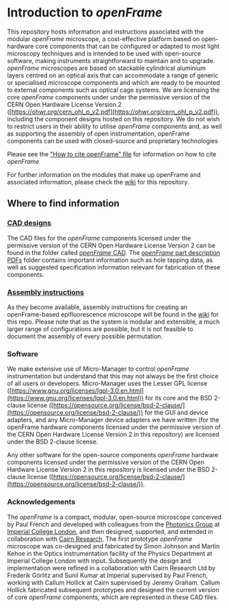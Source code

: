 # Introduction to _openFrame_

This repository hosts information and instructions associated with the modular _openFrame_ microscope, a cost-effective platform based on open-hardware core components that can be configured or adapted to most light microscopy techniques and is intended to be used with open-source software, making instruments straightforward to maintain and to upgrade. _openFrame_ microscopes are based on stackable cylindrical aluminium layers centred on an optical axis that can accommodate a range of generic or specialised microscope components and which are ready to be mounted to external components such as optical cage systems. 
We are licensing the core _openFrame_ components under under the permissive version of the CERN Open Hardware License Version 2 ([https://ohwr.org/cern_ohl_p_v2.pdf](https://ohwr.org/cern_ohl_p_v2.pdf)), including the component designs hosted on this repository. We do not wish to restrict users in their ability to utilise _openFrame_ components and, as well as supporting the assembly of open instrumentation, openFrame components can be used with closed-source and proprietary technologies

Please see the ["How to cite openFrame" file](https://github.com/ImperialCollegeLondon/openFrame/blob/main/HOW%20TO%20CITE%20OPENFRAME.md) for information on how to cite _openFrame_

For further information on the modules that make up openFrame and associated information, please check the [wiki](https://github.com/ImperialCollegeLondon/openFrame/wiki) for this repository. 

## Where to find information

### [CAD designs](https://github.com/ImperialCollegeLondon/openFrame/tree/main/openFrame%20CAD)
The CAD files for the _openFrame_ components licensed under the permissive version of the CERN Open Hardware License Version 2 can be found in the folder called [_openFrame_ CAD](https://github.com/ImperialCollegeLondon/openFrame/tree/main/openFrame%20CAD). The [_openFrame_ part description PDFs](https://github.com/ImperialCollegeLondon/openFrame/tree/main/openFrame%20part%20description%20PDFs) folder contains important information such as hole tapping data, as well as suggested specification information relevant for fabrication of these components. 

### [Assembly instructions](https://github.com/ImperialCollegeLondon/openFrame/wiki)
As they become available, assembly instructions for creating an openFrame-based epifluorescence microscope will be found in the [wiki](https://github.com/ImperialCollegeLondon/openFrame/wiki) for this repo. Please note that as the system is modular and extensible, a much larger range of configurations are possible, but it is not feasible to document the assembly of every possible permutation. 

### Software
We make extensive use of Micro-Manager to control _openFrame_ instrumentation but understand that this may not always be the first choice of all users or developers. Micro-Manager uses the Lesser GPL license ([https://www.gnu.org/licenses/lgpl-3.0.en.html](https://www.gnu.org/licenses/lgpl-3.0.en.html)) for its core and the BSD 2-clause license ([https://opensource.org/license/bsd-2-clause/](https://opensource.org/license/bsd-2-clause/)) for the GUI and device adapters, and any 
Micro-Manager device adapters we have written (for the openFrame hardware components licensed under the permissive version of the CERN Open Hardware License Version 2 in this repository) are licensed under the BSD 2-clause license.

Any other software for the open-source components _openFrame_ hardware components licensed under the permissive version of the CERN Open Hardware License Version 2 in this repository is licensed under the BSD 2-clause license ([https://opensource.org/license/bsd-2-clause/](https://opensource.org/license/bsd-2-clause/)). 

### Acknowledgements
The _openFrame_ is a compact, modular, open-source microscope conceived by Paul French and developed with colleagues from the [Photonics Group](https://www.imperial.ac.uk/photonics/) at [Imperial College London](https://www.imperial.ac.uk/), and then designed, supported, and extended in collaboration with [Cairn Research](https://www.cairn-research.co.uk/). The first prototype _openFrame_ microscope was co-designed and fabricated by Simon Johnson and Martin Kehoe in the Optics instrumentation facility of the Physics Department at Imperial College London with input. Subsequently the design and implementation were refined in a collaboration with Cairn Research Ltd by Frederik Görlitz and Sunil Kumar at Imperial supervised by Paul French, working with Callum Hollick at Cairn supervised by Jeremy Graham. Callum Hollick fabricated subsequent prototypes and designed the current version of core _openFrame_ components, which are represented in these CAD files. 
